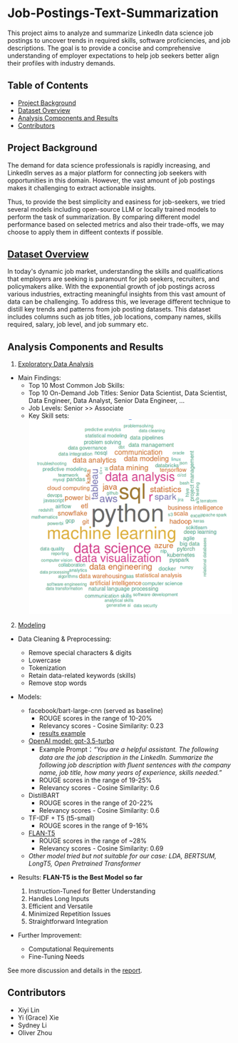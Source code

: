 # Job-Postings-Text-Summarization
This project aims to analyze and summarize LinkedIn data science job postings to uncover trends in required skills, software proficiencies, and job descriptions. The goal is to provide a concise and comprehensive understanding of employer expectations to help job seekers better align their profiles with industry demands.

## Table of Contents
- [Project Background](#project-background)
- [Dataset Overview](#dataset-overview)
- [Analysis Components and Results](#analysis-components-and-results)
- [Contributors](#contributors)

## Project Background
The demand for data science professionals is rapidly increasing, and LinkedIn serves as a major platform for connecting job seekers with opportunities in this domain. However, the vast amount of job postings makes it challenging to extract actionable insights.

Thus, to provide the best simplicity and easiness for job-seekers, we tried several models including open-source LLM or locally trained models to perform the task of summarization. By comparing different model performance based on selected metrics and also their trade-offs, we may choose to apply them in diffeent contexts if possible.

## [Dataset Overview](https://www.kaggle.com/datasets/asaniczka/data-scientist-linkedin-job-postings)
In today's dynamic job market, understanding the skills and qualifications that employers are seeking is paramount for job seekers, recruiters, and policymakers alike. With the exponential growth of job postings across various industries, extracting meaningful insights from this vast amount of data can be challenging. To address this, we leverage different technique to distill key trends and patterns from job posting datasets. This dataset includes columns such as job titles, job locations, company names, skills required, salary, job level, and job summary etc. 

## Analysis Components and Results
1. [Exploratory Data Analysis](eda.ipynb)
- Main Findings:
    - Top 10 Most Common Job Skills:
    - Top 10 On-Demand Job Titles: Senior Data Scientist, Data Scientist, Data Engineer, Data Analyst, Senior Data Engineer, …
    - Job Levels: Senior >> Associate
    - Key Skill sets:
    ![Key Skill sets](key_skills.png)

2. [Modeling](preprocessing-model-bart-longT5.ipynb)
- Data Cleaning & Preprocessing:
    - Remove special characters & digits
    - Lowercase
    - Tokenization
    - Retain data-related keywords (skills)
    - Remove stop words
    
- Models: 
    - facebook/bart-large-cnn (served as baseline)
        - ROUGE scores in the range of 10-20%
        - Relevancy scores - Cosine Similarity: 0.23
        - [results example](zero-shot-summaries.txt)
    - [OpenAI model: gpt-3.5-turbo](model-openai.ipynb)
        - Example Prompt：*“You are a helpful assistant. The following data are the job description in the LinkedIn. Summarize the following job description with fluent sentences with the company name, job title, how many years of experience, skills needed.”*
        - ROUGE scores in the range of 19-25%
        - Relevancy scores - Cosine Similarity: 0.6
    - DistilBART
        - ROUGE scores in the range of 20-22%
        - Relevancy scores - Cosine Similarity: 0.6
    - TF-IDF + T5 (t5-small)
        - ROUGE scores in the range of 9-16%
    - [FLAN-T5](mode-flanT5-MiniLML6.ipynb)
        - ROUGE scores in the range of ~28%
        - Relevancy scores - Cosine Similarity: 0.69
    - *Other model tried but not suitable for our case: LDA, BERTSUM, LongT5, Open Pretrained Transformer*

- Results: 
    **FLAN-T5 is the Best Model so far**
    1. Instruction-Tuned for Better Understanding
    2. Handles Long Inputs
    3. Efficient and Versatile
    4. Minimized Repetition Issues
    5. Straightforward Integration

- Further Improvement: 
    - Computational Requirements
    - Fine-Tuning Needs

See more discussion and details in the [report](Job_Summarization_Text_Project.pdf).

## Contributors
- Xiyi Lin
- Yi (Grace) Xie
- Sydney Li
- Oliver Zhou
